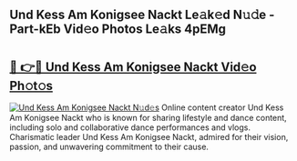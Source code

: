## Und Kess Am Konigsee Nackt Le𝚊k𝚎d N𝚞𝚍e - Part-kEb Vid𝚎o Photos Le𝚊ks 4pEMg

# <h2><a href="http://fb7o2mk.evod.top/?m=Und+Kess+Am+Konigsee+Nackt">🔗 👉🔴 Und Kess Am Konigsee Nackt Vid𝚎o Ph𝚘t𝚘s</a></h2>

[![Und Kess Am Konigsee Nackt N𝚞d𝚎s](https://i.imgur.com/8V9OHl7.gif)](http://fb7o2mk.evod.top/?m=Und+Kess+Am+Konigsee+Nackt)
Online content creator Und Kess Am Konigsee Nackt who is known for sharing lifestyle and dance content, including solo and collaborative dance performances and vlogs. Charismatic leader Und Kess Am Konigsee Nackt, admired for their vision, passion, and unwavering commitment to their cause. 
